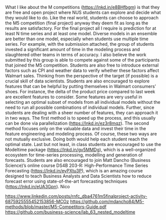What I like about the M competitions (https://lnkd.in/e8BHfbgm) is that they are free and open project where NUS students can explore and decide what they would like to do. Like the real world, students can choose to approach the M5 competition (final project) anyway they deem fit as long as the results are satisfactory. For the final project all I require is prediction for at least N time series and at least one model. Diverse models in an ensemble are better than one model, especially when students use multiple time series. For example, with the submission attached, the group of students invested a significant amount of time in the modeling process and slaughtered other teams in terms of accuracy. I also believe the work submitted by this group is able to compete against some of the participants that joined the M5 competition. Students are also free to introduce external factors such as CPI and weather data to verify whether these factors affect Walmart sales. Thinking from the perspective of the target (if possible) is a crucial skill of data scientists. Students are also encouraged to explore features that can be helpful by putting themselves in Walmart consumers' shoes. For instance, the delta of the product price compared to last week are excellent features to consider. Some features are very useful in selecting an optimal subset of models from all individual models without the need to run all possible combinations of individual models. Further, since students are dealing with a sheer number of features, they can approach it in two ways. The first method is to speed up the process, and this usually can be done via parallelization (https://lnkd.in/ez3r8mqz). The second method focuses only on the valuable data and invest their time in the feature engineering and modeling process. Of course, these two ways are not mutually exclusive. Doing both would help each student reach the optimal state. Last but not least, in class students are encouraged to use the Modeltime package (https://lnkd.in/gv5MMDg), which is a well-organized ecosystem for time-series processing, modelling and generation of forecasts. Students are also encouraged to join Matt Dancho (Business Science)’s online course DS4B 203-R: High-Performance Time Series Forecasting (https://lnkd.in/eyPXtu3P), which is an amazing course designed to teach Business Analysts and Data Scientists how to reduce forecast error using state-of-the-art forecasting techniques (https://lnkd.in/eUA3Gpn). Nico

https://www.linkedin.com/posts/rnfc_dba4761m5finalproject-activity-6875925555452153856-MCOz
https://github.com/mdancho84/M5-methods/blob/master/M5-Competitors-Guide.pdf
https://github.com/business-science/lab_63_nested_modeltime
